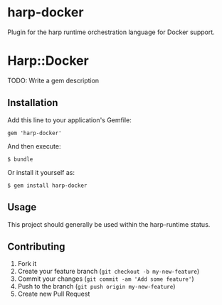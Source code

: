 harp-docker
===========

Plugin for the harp runtime orchestration language for Docker support.

# Harp::Docker

TODO: Write a gem description

## Installation

Add this line to your application's Gemfile:

    gem 'harp-docker'

And then execute:

    $ bundle

Or install it yourself as:

    $ gem install harp-docker

## Usage

This project should generally be used within the harp-runtime status.

## Contributing

1. Fork it
2. Create your feature branch (`git checkout -b my-new-feature`)
3. Commit your changes (`git commit -am 'Add some feature'`)
4. Push to the branch (`git push origin my-new-feature`)
5. Create new Pull Request
